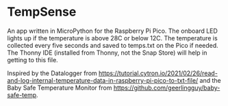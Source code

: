 # TempSense

An app written in MicroPython for the Raspberry Pi Pico.  The onboard LED lights up if the temperature is above 28C or below 12C.  The temperature is collected every five seconds and saved to temps.txt on the Pico if needed.  The Thonny IDE (installed from Thonny, not the Snap Store) will help in getting to this file.

Inspired by the Datalogger from https://tutorial.cytron.io/2021/02/26/read-and-log-internal-temperature-data-in-raspberry-pi-pico-to-txt-file/ and the Baby Safe Temperature Monitor from https://github.com/geerlingguy/baby-safe-temp.
